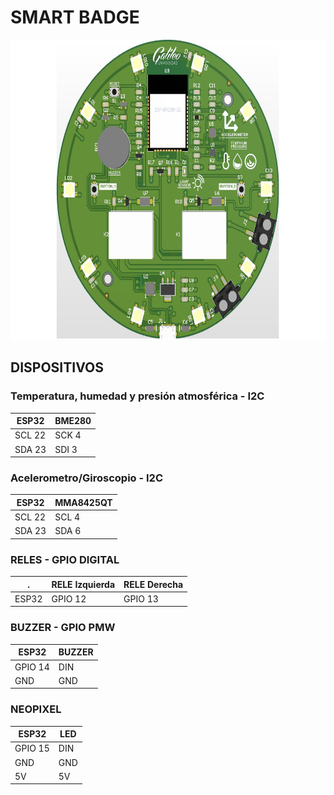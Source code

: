 # SMART BADGE

<p align="center">
  <img width="640" height="480" src="/imagenes/SmartHomes.jpg">
</p>

## DISPOSITIVOS

### Temperatura, humedad y presión atmosférica - I2C
ESP32 | BME280
--- | ---
SCL 22 | SCK 4
SDA 23 | SDI 3

### Acelerometro/Giroscopio - I2C
ESP32 | MMA8425QT
--- | ---
SCL 22 | SCL 4
SDA 23 | SDA 6

### RELES - GPIO DIGITAL
 . | RELE Izquierda | RELE Derecha
--- | --- | ---
ESP32 | GPIO 12 | GPIO 13

### BUZZER - GPIO PMW
ESP32 | BUZZER
--- | ---
GPIO 14  | DIN
GND | GND

### NEOPIXEL 
ESP32 | LED
--- | ---
GPIO 15  | DIN
GND | GND
5V | 5V
